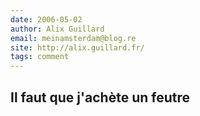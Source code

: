 ```yaml
---
date: 2006-05-02
author: Alix Guillard
email: meinamsterdam@blog.re
site: http://alix.guillard.fr/
tags: comment
---
```


Il faut que j'achète un feutre
---